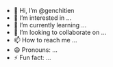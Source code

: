 - 👋 Hi, I’m @genchitien
- 👀 I’m interested in ...
- 🌱 I’m currently learning ...
- 💞️ I’m looking to collaborate on ...
- 📫 How to reach me ...
- 😄 Pronouns: ...
- ⚡ Fun fact: ...

<!---
genchitien/genchitien is a ✨ special ✨ repository because its `README.md` (this file) appears on your GitHub profile.
You can click the Preview link to take a look at your changes.
--->
